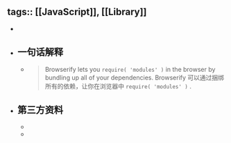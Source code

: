 tags:: [[JavaScript]], [[Library]]
---

-
- ## 一句话解释
	- > Browserify lets you `require( 'modules' )` in the browser by bundling up all of your dependencies.
	  Browserify 可以通过捆绑所有的依赖，让你在浏览器中 `require( 'modules' )` .
- ## 第三方资料
	-
	-